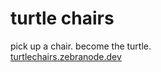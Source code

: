 # turtle chairs
pick up a chair. become the turtle.  
[turtlechairs.zebranode.dev](https://turtlechairs.zebranode.dev)
